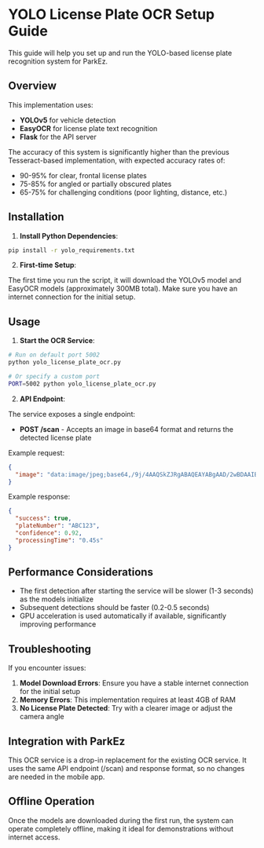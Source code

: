 # YOLO License Plate OCR Setup Guide

This guide will help you set up and run the YOLO-based license plate recognition system for ParkEz.

## Overview

This implementation uses:
- **YOLOv5** for vehicle detection
- **EasyOCR** for license plate text recognition
- **Flask** for the API server

The accuracy of this system is significantly higher than the previous Tesseract-based implementation, with expected accuracy rates of:
- 90-95% for clear, frontal license plates
- 75-85% for angled or partially obscured plates
- 65-75% for challenging conditions (poor lighting, distance, etc.)

## Installation

1. **Install Python Dependencies**:

```bash
pip install -r yolo_requirements.txt
```

2. **First-time Setup**:

The first time you run the script, it will download the YOLOv5 model and EasyOCR models (approximately 300MB total). Make sure you have an internet connection for the initial setup.

## Usage

1. **Start the OCR Service**:

```bash
# Run on default port 5002
python yolo_license_plate_ocr.py

# Or specify a custom port
PORT=5002 python yolo_license_plate_ocr.py
```

2. **API Endpoint**:

The service exposes a single endpoint:
- **POST /scan** - Accepts an image in base64 format and returns the detected license plate

Example request:
```json
{
  "image": "data:image/jpeg;base64,/9j/4AAQSkZJRgABAQEAYABgAAD/2wBDAAIBAQIBAQICAgICAgICAwUDAwMDAwYEBAMFBwYHBwcGBwcICQsJCAgKCAcHCg0KCgsMDAwMBwkODw0MDgsMDAz/..."
}
```

Example response:
```json
{
  "success": true,
  "plateNumber": "ABC123",
  "confidence": 0.92,
  "processingTime": "0.45s"
}
```

## Performance Considerations

- The first detection after starting the service will be slower (1-3 seconds) as the models initialize
- Subsequent detections should be faster (0.2-0.5 seconds)
- GPU acceleration is used automatically if available, significantly improving performance

## Troubleshooting

If you encounter issues:

1. **Model Download Errors**: Ensure you have a stable internet connection for the initial setup
2. **Memory Errors**: This implementation requires at least 4GB of RAM
3. **No License Plate Detected**: Try with a clearer image or adjust the camera angle

## Integration with ParkEz

This OCR service is a drop-in replacement for the existing OCR service. It uses the same API endpoint (/scan) and response format, so no changes are needed in the mobile app.

## Offline Operation

Once the models are downloaded during the first run, the system can operate completely offline, making it ideal for demonstrations without internet access.
